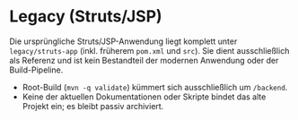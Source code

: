 # Legacy (Struts/JSP)

Die ursprüngliche Struts/JSP-Anwendung liegt komplett unter `legacy/struts-app` (inkl. früherem `pom.xml` und `src`).
Sie dient ausschließlich als Referenz und ist kein Bestandteil der modernen Anwendung oder der Build-Pipeline.

- Root-Build (`mvn -q validate`) kümmert sich ausschließlich um `/backend`.
- Keine der aktuellen Dokumentationen oder Skripte bindet das alte Projekt ein; es bleibt passiv archiviert.
